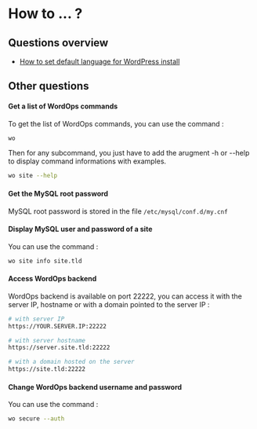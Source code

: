# How to ... ?

## Questions overview

- [How to set default language for WordPress install](how-to/wp-language.md)

## Other questions

#### Get a list of WordOps commands

To get the list of WordOps commands, you can use the command :

```bash
wo
```

Then for any subcommand, you just have to add the arugment -h or --help to display command informations with examples.

```bash
wo site --help
```

#### Get the MySQL root password

MySQL root password is stored in the file `/etc/mysql/conf.d/my.cnf`

#### Display MySQL user and password of a site

You can use the command :

```bash
wo site info site.tld
```

#### Access WordOps backend

WordOps backend is available on port 22222, you can access it with the server IP, hostname or with a domain pointed to the server IP :

```bash
# with server IP
https://YOUR.SERVER.IP:22222

# with server hostname
https://server.site.tld:22222

# with a domain hosted on the server
https://site.tld:22222
```

#### Change WordOps backend username and password

You can use the command :

```bash
wo secure --auth
```
